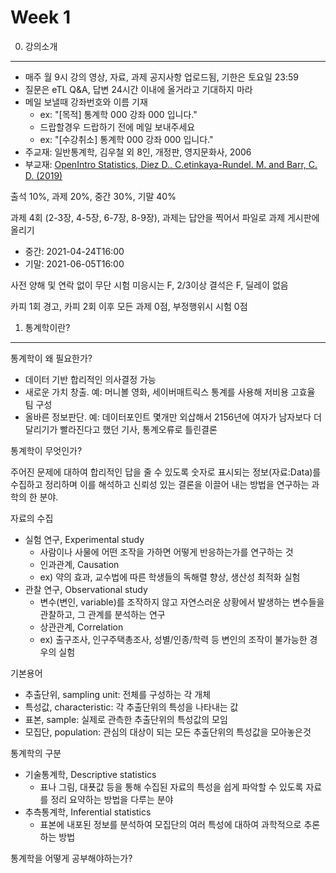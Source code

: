 Week 1
========

0. 강의소개
--------

- 매주 월 9시 강의 영상, 자료, 과제 공지사항 업로드됨, 기한은 토요일 23:59
- 질문은 eTL Q&A, 답변 24시간 이내에 올거라고 기대하지 마라
- 메일 보낼때 강좌번호와 이름 기재
  - ex: "[목적] 통계학 000 강좌 000 입니다."
  - 드랍할경우 드랍하기 전에 메일 보내주세요
  - ex: "[수강취소] 통계학 000 강좌 000 입니다."
- 주교재: 일반통계학, 김우철 외 8인, 개정판, 영지문화사, 2006
- 부교재: [OpenIntro Statistics, Diez D., C.etinkaya-Rundel. M. and Barr, C. D.  (2019)](https://www.openintro.org/book/os/)

출석 10%, 과제 20%, 중간 30%, 기말 40%

과제 4회 (2-3장, 4-5장, 6-7장, 8-9장), 과제는 답안을 찍어서 파일로 과제 게시판에
올리기

- 중간: 2021-04-24T16:00
- 기말: 2021-06-05T16:00

사전 양해 및 연락 없이 무단 시험 미응시는 F, 2/3이상 결석은 F, 딜레이 없음

카피 1회 경고, 카피 2회 이후 모든 과제 0점, 부정행위시 시험 0점

1. 통계학이란?
--------
통계학이 왜 필요한가?

- 데이터 기반 합리적인 의사결정 가능
- 새로운 가치 창출. 예: 머니볼 영화, 세이버매트릭스 통계를 사용해 저비용 고효율 팀 구성
- 올바른 정보판단. 예: 데이터포인트 몇개만 외삽해서 2156년에 여자가 남자보다 더
    달리기가 빨라진다고 했던 기사, 통계오류로 틀린결론

통계학이 무엇인가?

주어진 문제에 대하여 합리적인 답을 줄 수 있도록 숫자로 표시되는
정보(자료:Data)를 수집하고 정리하며 이를 해석하고 신뢰성 있는 결론을 이끌어 내는
방법을 연구하는 과학의 한 분야.

자료의 수집

- 실험 연구, Experimental study
  - 사람이나 사물에 어떤 조작을 가하면 어떻게 반응하는가를 연구하는 것
  - 인과관계, Causation
  - ex) 약의 효과, 교수법에 따른 학생들의 독해렬 향상, 생산성 최적화 실험
- 관찰 연구, Observational study
  - 변수(변인, variable)를 조작하지 않고 자연스러운 상황에서 발생하는 변수들을
      관찰하고, 그 관계를 분석하는 연구
  - 상관관계, Correlation
  - ex) 출구조사, 인구주택총조사, 성별/인종/학력 등 변인의 조작이 불가능한
      경우의 실험

기본용어

- 추출단위, sampling unit: 전체를 구성하는 각 개체
- 특성값, characteristic: 각 추출단위의 특성을 나타내는 값
- 표본, sample: 실제로 관측한 추출단위의 특성값의 모임
- 모집단, population: 관심의 대상이 되는 모든 추출단위의 특성값을 모아놓은것

통계학의 구분

- 기술통계학, Descriptive statistics
  - 표나 그림, 대푯값 등을 통해 수집된 자료의
    특성을 쉽게 파악할 수 있도록 자료를 정리 요약하는 방법을 다루는 분야
- 추측통계학, Inferential statistics
  - 표본에 내포된 정보를 분석하여 모집단의 여러 특성에 대하여 과학적으로
    추론하는 방법

통계학을 어떻게 공부해야하는가?
